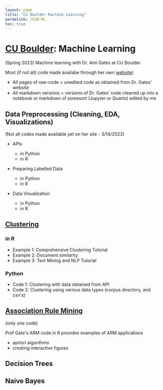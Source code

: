 ```yaml
---
layout: page
title: "CU Boulder Machine Learning"
permalink: /CUB-ML
toc: true
---
```


# [CU Boulder](../CUB.md): Machine Learning
(Spring 2023) Machine learning with Dr. Ami Gates at CU Boulder

Most (if not all) code made availabe through her own [website](https://gatesboltonanalytics.com/))
- All pages of raw-code = unedited code as obtained from Dr. Gates' website
- All markdown versions = versions of Dr. Gates' code cleaned up into a notebook or markdown of somesort (Jupyter or Quarto) edited by me
## Data Preprocessing (Cleaning, EDA, Visualizations)

(Not all codes made available yet on her site - 3/14/2023)
- APIs
    - in Python
    - in R

- Preparing Labelled Data
    - in Python
    - in R
- Data Visualization
    - in Python
    - in R

## [Clustering](Clustering/CUB-ML_Clustering.md)

### in R

- Example 1: Comprehensive Clustering Tutorial
- Example 2: Document similarity
- Example 3: Text Mining and NLP Tutorial

### Python

- Code 1: Clustering with data obtained from API
- Code 2: Clustering using various data types (corpus directory, and csv's)

## [Association Rule Mining](ARM/CUB-ML_ARM.md)

(only one code)

Prof Gate's ARM code in R provides examples of ARM applications
- apriori algorithms
- creating interactive figures

## Decision Trees

## Naive Bayes